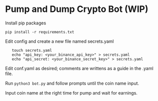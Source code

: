 # Pump and Dump Crypto Bot (WIP)

Install pip packages

```pip install -r requirements.txt``` 

Edit config and create a new file named secrets.yaml

```
   touch secrets.yaml
   echo "api_key: <your_binance_api_key>" > secrets.yaml
   echo "api_secret: <your_binance_secret_key>" > secrets.yaml
```
Edit conf.yaml as desired; comments are writtens as a guide in the .yaml file.

Run ```python3 bot.py``` and follow prompts until the coin name input.

Input coin name at the right time for pump and wait for earnings.

